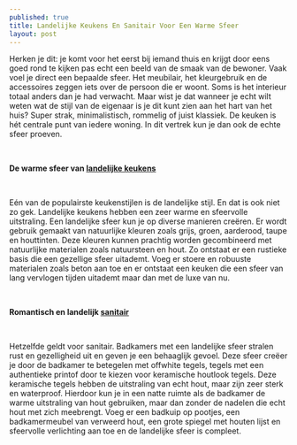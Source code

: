 ```yaml
---
published: true
title: Landelijke Keukens En Sanitair Voor Een Warme Sfeer
layout: post
---
```

<p>Herken je dit: je komt voor het eerst bij iemand thuis en krijgt door eens goed rond te kijken pas echt een beeld van de smaak van de bewoner. Vaak voel je direct een bepaalde sfeer. Het meubilair, het kleurgebruik en de accessoires zeggen iets over de persoon die er woont. Soms is het interieur totaal anders dan je had verwacht. Maar wist je dat wanneer je echt wilt weten wat de stijl van de eigenaar is je dit kunt zien aan het hart van het huis? Super strak, minimalistisch, rommelig of juist klassiek. De keuken is h&eacute;t centrale punt van iedere woning. In dit vertrek kun je dan ook de echte sfeer proeven.</p>
<p><strong>&nbsp;</strong></p>
<p><strong>De warme sfeer van <a href="http://www.janvansundert.be/keukens/landelijke-keukens">landelijke keukens</a></strong></p>
<p>&nbsp;</p>
<p>E&eacute;n van de populairste keukenstijlen is de landelijke stijl. En dat is ook niet zo gek. Landelijke keukens hebben een zeer warme en sfeervolle uitstraling. Een landelijke sfeer kun je op diverse manieren cre&euml;ren. Er wordt gebruik gemaakt van natuurlijke kleuren zoals grijs, groen, aarderood, taupe en houttinten. Deze kleuren kunnen prachtig worden gecombineerd met natuurlijke materialen zoals natuursteen en hout. Zo ontstaat er een rustieke basis die een gezellige sfeer uitademt. Voeg er stoere en robuuste materialen zoals beton aan toe en er ontstaat een keuken die een sfeer van lang vervlogen tijden uitademt maar dan met de luxe van nu.</p>
<p><strong>&nbsp;</strong></p>
<p><strong>Romantisch en landelijk <a href="http://www.janvansundert.be/sanitair">sanitair</a></strong></p>
<p>&nbsp;</p>
<p>Hetzelfde geldt voor sanitair. Badkamers met een landelijke sfeer stralen rust en gezelligheid uit en geven je een behaaglijk gevoel. Deze sfeer cre&euml;er je door de badkamer te betegelen met offwhite tegels, tegels met een authentieke printof door te kiezen voor keramische houtlook tegels. Deze keramische tegels hebben de uitstraling van echt hout, maar zijn zeer sterk en waterproof. Hierdoor kun je in een natte ruimte als de badkamer de warme uitstraling van hout gebruiken, maar dan zonder de nadelen die echt hout met zich meebrengt. Voeg er een badkuip op pootjes, een badkamermeubel van verweerd hout, een grote spiegel met houten lijst en sfeervolle verlichting aan toe en de landelijke sfeer is compleet.</p>




